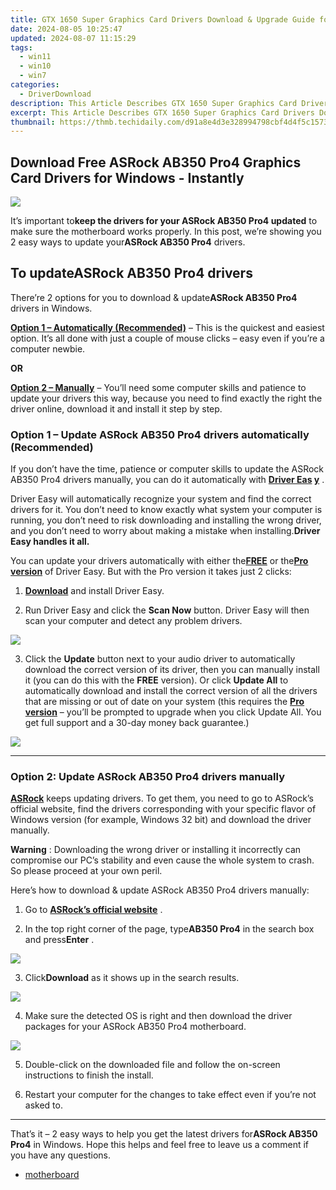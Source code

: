 ```yaml
---
title: GTX 1650 Super Graphics Card Drivers Download & Upgrade Guide for Windows 11
date: 2024-08-05 10:25:47
updated: 2024-08-07 11:15:29
tags:
  - win11
  - win10
  - win7
categories:
  - DriverDownload
description: This Article Describes GTX 1650 Super Graphics Card Drivers Download & Upgrade Guide for Windows 11
excerpt: This Article Describes GTX 1650 Super Graphics Card Drivers Download & Upgrade Guide for Windows 11
thumbnail: https://thmb.techidaily.com/d91a8e4d3e328994798cbf4d4f5c1573225bbff13640403fc40b5c32e2b3cd22.jpg
---
```


## Download Free ASRock AB350 Pro4 Graphics Card Drivers for Windows - Instantly

![](https://images.drivereasy.com/wp-content/uploads/2019/03/image-439.png)

 It’s important to**keep the drivers for your ASRock AB350 Pro4 updated** to make sure the motherboard works properly. In this post, we’re showing you 2 easy ways to update your**ASRock AB350 Pro4** drivers.

## To update**ASRock AB350 Pro4 drivers**

 There’re 2 options for you to download & update**ASRock AB350 Pro4** drivers in Windows.

**[Option 1 – Automatically (Recommended)](https://www.drivereasy.com/knowledge/asrock-ab350-pro4-drivers-update-for-windows-easily/#O1)**  – This is the quickest and easiest option. It’s all done with just a couple of mouse clicks – easy even if you’re a computer newbie.

**OR**

**[Option 2 – Manually](https://tools.techidaily.com/drivereasy/download/)**  – You’ll need some computer skills and patience to update your drivers this way, because you need to find exactly the right the driver online, download it and install it step by step.

### **Option 1 – Update**  ASRock AB350 Pro4 drivers automatically (Recommended)

 If you don’t have the time, patience or computer skills to update the ASRock AB350 Pro4 drivers manually, you can do it automatically with[](https://tools.techidaily.com/drivereasy/download/) **[Driver Eas](https://tools.techidaily.com/drivereasy/download/) [y](https://tools.techidaily.com/drivereasy/download/)**  .

 Driver Easy will automatically recognize your system and find the correct drivers for it. You don’t need to know exactly what system your computer is running, you don’t need to risk downloading and installing the wrong driver, and you don’t need to worry about making a mistake when installing.**Driver Easy handles it all.**

 You can update your drivers automatically with either the[**FREE**](https://tools.techidaily.com/drivereasy/download/) or the[**Pro version**](https://tools.techidaily.com/drivereasy/download/) of Driver Easy. But with the Pro version it takes just 2 clicks:

 1) **[Download](https://tools.techidaily.com/drivereasy/download/)** [](https://tools.techidaily.com/drivereasy/download/) and install Driver Easy.

 2) Run Driver Easy and click the **Scan Now** button. Driver Easy will then scan your computer and detect any problem drivers.

![](https://images.drivereasy.com/wp-content/uploads/2019/03/image-445.png)

 3) Click the **Update** button next to your audio driver to automatically download the correct version of its driver, then you can manually install it (you can do this with the **FREE** version).
 Or click **Update All**  to automatically download and install the correct version of all the drivers that are missing or out of date on your system (this requires the [**Pro version**](https://tools.techidaily.com/drivereasy/download/) – you’ll be prompted to upgrade when you click Update All. You get full support and a 30-day money back guarantee.)

![](https://images.drivereasy.com/wp-content/uploads/2019/03/image-446.png)

---

### Option 2: Update ASRock AB350 Pro4 drivers manually

[**ASRock**](https://www.asrock.com/index.us.asp) keeps updating drivers. To get them, you need to go to ASRock’s official website, find the drivers corresponding with your specific flavor of Windows version (for example, Windows 32 bit) and download the driver manually.

**Warning** : Downloading the wrong driver or installing it incorrectly can compromise our PC’s stability and even cause the whole system to crash. So please proceed at your own peril.

 Here’s how to download & update ASRock AB350 Pro4 drivers manually:

 1) Go to **[ASRock’s official website](https://www.asrock.com/index.us.asp)**  .

 2) In the top right corner of the page, type**AB350 Pro4** in the search box and press**Enter** .

![](https://images.drivereasy.com/wp-content/uploads/2019/03/image-442.png)

 3) Click**Download** as it shows up in the search results.

![](https://images.drivereasy.com/wp-content/uploads/2019/03/image-443.png)

 4) Make sure the detected OS is right and then download the driver packages for your ASRock AB350 Pro4 motherboard.

![](https://images.drivereasy.com/wp-content/uploads/2019/03/image-444-1024x401.png)

 5) Double-click on the downloaded file and follow the on-screen instructions to finish the install.

 6) Restart your computer for the changes to take effect even if you’re not asked to.

---

 That’s it – 2 easy ways to help you get the latest drivers for**ASRock AB350 Pro4** in Windows. Hope this helps and feel free to leave us a comment if you have any questions.

* [motherboard](https://tools.techidaily.com/drivereasy/download/)

<ins class="adsbygoogle"
     style="display:block"
     data-ad-format="autorelaxed"
     data-ad-client="ca-pub-7571918770474297"
     data-ad-slot="1223367746"></ins>



<ins class="adsbygoogle"
     style="display:block"
     data-ad-client="ca-pub-7571918770474297"
     data-ad-slot="8358498916"
     data-ad-format="auto"
     data-full-width-responsive="true"></ins>
